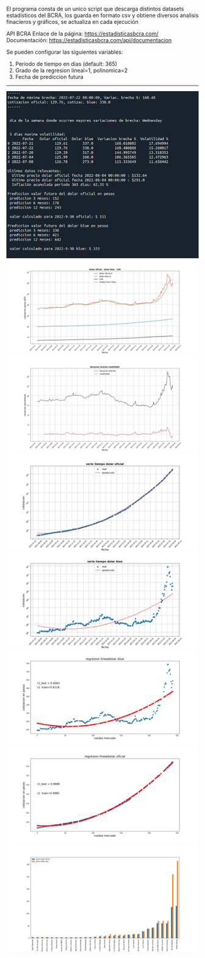 ﻿El programa consta de un unico script que descarga distintos  datasets estadísticos del BCRA, los guarda en formato csv y obtiene diversos analisis finacieros y gráficos, se actualiza en cada ejecución

 API BCRA
Enlace de la página: https://estadisticasbcra.com/  
Documentación: https://estadisticasbcra.com/api/documentacion

Se pueden configurar las siguientes variables:
1. Período de tiempo en dias (default: 365)
2. Grado de la regresion lineal=1, polinomica=2
3. Fecha de prediccion futura 
------------------------


![image](https://github.com/horaciogit/Proyecto-Individual-Henry/blob/main/Screenshot%20consola.png)
![image](https://github.com/horaciogit/Proyecto-Individual-Henry/blob/main/Dolar%20oficial-blue.png)
![image](https://github.com/horaciogit/Proyecto-Individual-Henry/blob/main/Variacion%20brecha-volatilidad.png)
![image](https://github.com/horaciogit/Proyecto-Individual-Henry/blob/main/cotizacion%20dolar%20oficial.png)
![image](https://github.com/horaciogit/Proyecto-Individual-Henry/blob/main/cotizacion%20dolar%20blue.png)
![image](https://github.com/horaciogit/Proyecto-Individual-Henry/blob/main/regresion%20lineal%20dolar%20blue.png)
![image](https://github.com/horaciogit/Proyecto-Individual-Henry/blob/main/regresion%20lineal%20dolar%20oficial.png)
![image](https://github.com/horaciogit/Proyecto-Individual-Henry/blob/main/Eventos%20gobierno%20vs%20precio%20dolar.png)



